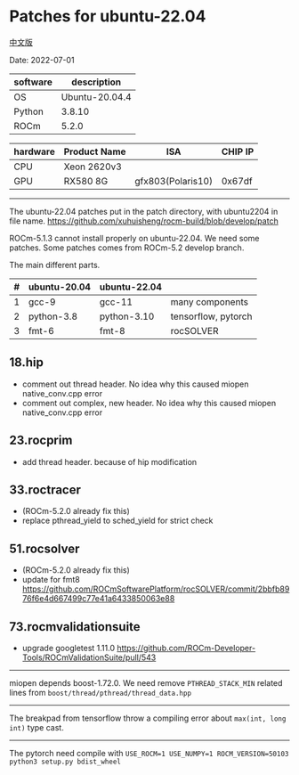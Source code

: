 
# Patches for ubuntu-22.04

[中文版](README_zh_CN.md)

Date: 2022-07-01

|software       |description   |
|---------------|--------------|
|OS             |Ubuntu-20.04.4|
|Python         |3.8.10        |
|ROCm           |5.2.0         |

|hardware|Product Name|ISA              |CHIP IP|
|--------|------------|-----------------|-------|
|CPU     |Xeon 2620v3 |                 |       |
|GPU     |RX580 8G    |gfx803(Polaris10)|0x67df |

---

The ubuntu-22.04 patches put in the patch directory, with ubuntu2204 in file name.
<https://github.com/xuhuisheng/rocm-build/blob/develop/patch>

ROCm-5.1.3 cannot install properly on ubuntu-22.04. We need some patches.
Some patches comes from ROCm-5.2 develop branch.

The main different parts.

|#|ubuntu-20.04|ubuntu-22.04|                   |
|-|------------|------------|-------------------|
|1|gcc-9       |gcc-11      |many components    |
|2|python-3.8  |python-3.10 |tensorflow, pytorch|
|3|fmt-6       |fmt-8       |rocSOLVER          |

## 18.hip

* comment out thread header. No idea why this caused miopen native_conv.cpp error
* comment out complex, new header. No idea why this caused miopen native_conv.cpp error

## 23.rocprim

* add thread header. because of hip modification

## 33.roctracer

* (ROCm-5.2.0 already fix this)
* replace pthread_yield to sched_yield for strict check

## 51.rocsolver

* (ROCm-5.2.0 already fix this)
* update for fmt8 <https://github.com/ROCmSoftwarePlatform/rocSOLVER/commit/2bbfb8976f6e4d667499c77e41a6433850063e88>

## 73.rocmvalidationsuite

* upgrade googletest 1.11.0 <https://github.com/ROCm-Developer-Tools/ROCmValidationSuite/pull/543>

---

miopen depends boost-1.72.0. We need remove `PTHREAD_STACK_MIN` related lines from `boost/thread/pthread/thread_data.hpp`

---

The breakpad from tensorflow throw a compiling error about `max(int, long int)` type cast.

---

The pytorch need compile with `USE_ROCM=1 USE_NUMPY=1 ROCM_VERSION=50103 python3 setup.py bdist_wheel`

